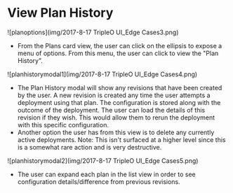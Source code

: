 # View Plan History
![planoptions](img/2017-8-17 TripleO UI_Edge Cases3.png)
- From the Plans card view, the user can click on the ellipsis to expose a menu of options. From this menu, the user can click to view the "Plan History".

![planhistorymodal1](img/2017-8-17 TripleO UI_Edge Cases4.png)
- The Plan History modal will show any revisions that have been created by the user. A new revision is created any time the user attempts a deployment using that plan. The configuration is stored along with the outcome of the deployment. The user can load the details of this revision if they wish. This would allow them to rerun the deployment with this specific configuration.
- Another option the user has from this view is to delete any currently active deployments. Note: This isn't surfaced at a higher level since this is a somewhat rare action and is very destructive.

![planhistorymodal2](img/2017-8-17 TripleO UI_Edge Cases5.png)
- The user can expand each plan in the list view in order to see configuration details/difference from previous revisions.
